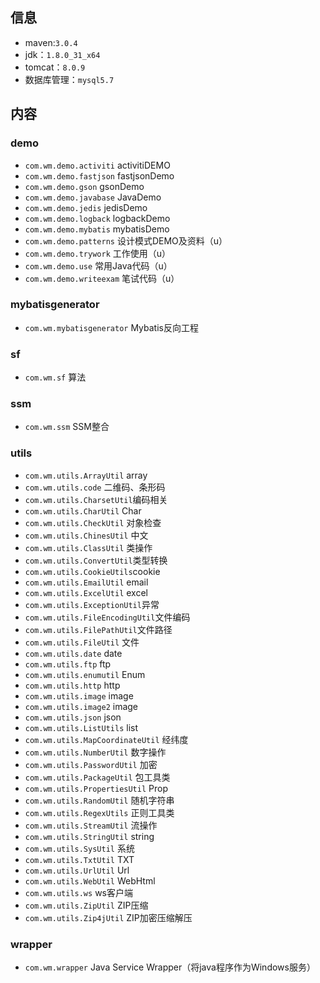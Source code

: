 
## 信息
* maven:`3.0.4`
* jdk：`1.8.0_31_x64`
* tomcat：`8.0.9`
* 数据库管理：`mysql5.7`

## 内容
### demo
* `com.wm.demo.activiti`	activitiDEMO
* `com.wm.demo.fastjson`	fastjsonDemo
* `com.wm.demo.gson`		gsonDemo
* `com.wm.demo.javabase`	JavaDemo
* `com.wm.demo.jedis`		jedisDemo
* `com.wm.demo.logback`		logbackDemo
* `com.wm.demo.mybatis`		mybatisDemo
* `com.wm.demo.patterns` 	设计模式DEMO及资料（u）
* `com.wm.demo.trywork`		工作使用（u）
* `com.wm.demo.use`			常用Java代码（u）
* `com.wm.demo.writeexam`	笔试代码（u）

### mybatisgenerator
* `com.wm.mybatisgenerator`	Mybatis反向工程

### sf
* `com.wm.sf`				算法

### ssm
* `com.wm.ssm`				SSM整合

### utils
* `com.wm.utils.ArrayUtil`	array
* `com.wm.utils.code`		二维码、条形码
* `com.wm.utils.CharsetUtil`编码相关
* `com.wm.utils.CharUtil`	Char
* `com.wm.utils.CheckUtil`	对象检查
* `com.wm.utils.ChinesUtil`	中文
* `com.wm.utils.ClassUtil`	类操作
* `com.wm.utils.ConvertUtil`类型转换
* `com.wm.utils.CookieUtils`cookie
* `com.wm.utils.EmailUtil`	email
* `com.wm.utils.ExcelUtil`	excel
* `com.wm.utils.ExceptionUtil`异常
* `com.wm.utils.FileEncodingUtil`文件编码
* `com.wm.utils.FilePathUtil`文件路径
* `com.wm.utils.FileUtil`	文件
* `com.wm.utils.date`		date
* `com.wm.utils.ftp`		ftp
* `com.wm.utils.enumutil`	Enum
* `com.wm.utils.http`		http
* `com.wm.utils.image`		image
* `com.wm.utils.image2`		image
* `com.wm.utils.json`		json
* `com.wm.utils.ListUtils`	list
* `com.wm.utils.MapCoordinateUtil`	经纬度
* `com.wm.utils.NumberUtil`	数字操作
* `com.wm.utils.PasswordUtil`	加密
* `com.wm.utils.PackageUtil`	包工具类
* `com.wm.utils.PropertiesUtil`	Prop
* `com.wm.utils.RandomUtil`	随机字符串
* `com.wm.utils.RegexUtils`	正则工具类
* `com.wm.utils.StreamUtil`	流操作
* `com.wm.utils.StringUtil`	string
* `com.wm.utils.SysUtil`	系统
* `com.wm.utils.TxtUtil`	TXT
* `com.wm.utils.UrlUtil`	Url
* `com.wm.utils.WebUtil`	WebHtml
* `com.wm.utils.ws`			ws客户端
* `com.wm.utils.ZipUtil`	ZIP压缩
* `com.wm.utils.Zip4jUtil`	ZIP加密压缩解压

### wrapper
* `com.wm.wrapper`			 Java Service Wrapper（将java程序作为Windows服务）


